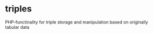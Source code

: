 triples
=======

PHP-functinality for triple storage and manipulation based on originally tabular data

